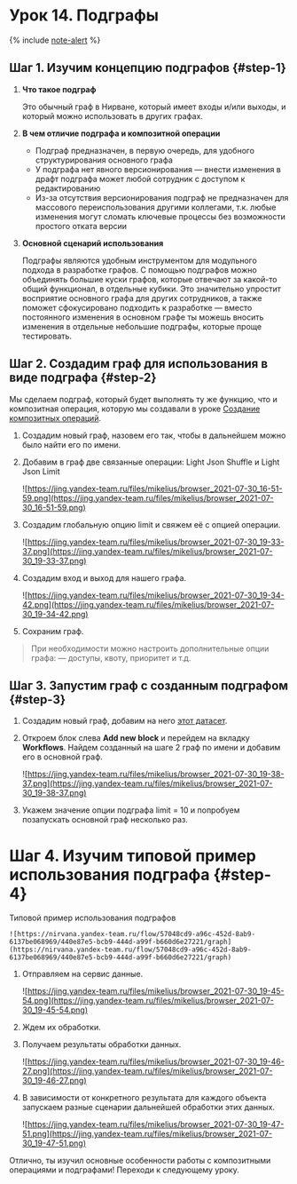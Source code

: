 # Урок 14. Подграфы

{% include [note-alert](../_includes/onboarding-alert.md) %}

## Шаг 1. Изучим концепцию подграфов {#step-1}

1. **Что такое подграф**

    Это обычный граф в Нирване, который имеет входы и/или выходы, и который можно использовать в других графах.

2. **В чем отличие подграфа и композитной операции**

    - Подграф предназначен, в первую очередь, для удобного структурирования основного графа
    - У подграфа нет явного версионирования — внести изменения в драфт подграфа может любой сотрудник с доступом к редактированию
    - Из-за отсутствия версионирования подграф не предназначен для массового переиспользования другими коллегами, т.к. любые изменения могут сломать ключевые процессы без возможности простого отката версии

3. **Основной сценарий использования**

    Подграфы являются удобным инструментом для модульного подхода в разработке графов. С помощью подграфов можно объединять большие куски графов, которые отвечают за какой-то общий функционал, в отдельные кубики. Это значительно упростит восприятие основного графа для других сотрудников, а также поможет сфокусировано подходить к разработке — вместо постоянного изменения в основном графе ты можешь вносить изменения в отдельные небольшие подграфы, которые проще тестировать.

## Шаг 2. Создадим граф для использования в виде подграфа {#step-2}

Мы сделаем подграф, который будет выполнять ту же функцию, что и композитная операция, которую мы создавали в уроке [Создание композитных операций](composite-operations.md).
1. Создадим новый граф, назовем его так, чтобы в дальнейшем можно было найти его по имени.
2. Добавим в граф две связанные операции: Light Json Shuffle и Light Json Limit

    ![https://jing.yandex-team.ru/files/mikelius/browser_2021-07-30_16-51-59.png](https://jing.yandex-team.ru/files/mikelius/browser_2021-07-30_16-51-59.png)

3. Создадим глобальную опцию limit и свяжем её с опцией операции.

    ![https://jing.yandex-team.ru/files/mikelius/browser_2021-07-30_19-33-37.png](https://jing.yandex-team.ru/files/mikelius/browser_2021-07-30_19-33-37.png)

4. Создадим вход и выход для нашего графа.

    ![https://jing.yandex-team.ru/files/mikelius/browser_2021-07-30_19-34-42.png](https://jing.yandex-team.ru/files/mikelius/browser_2021-07-30_19-34-42.png)

5. Сохраним граф.
> При необходимости можно настроить дополнительные опции графа: — доступы, квоту, приоритет и т.д.

## Шаг 3. Запустим граф с созданным подграфом {#step-3}

1. Создадим новый граф, добавим на него [этот датасет](https://nirvana.yandex-team.ru/data/c33a8221-5f7a-40f6-9d7c-9bcf59a1c984).
2. Откроем блок слева **Add new block** и перейдем на вкладку **Workflows**. Найдем созданный на шаге 2 граф по имени и добавим его в основной граф.

    ![https://jing.yandex-team.ru/files/mikelius/browser_2021-07-30_19-38-37.png](https://jing.yandex-team.ru/files/mikelius/browser_2021-07-30_19-38-37.png)

3. Укажем значение опции подграфа limit = 10 и попробуем позапускать основной граф несколько раз.

# Шаг 4. Изучим типовой пример использования подграфа {#step-4}

Типовой пример использования подграфов

    ![https://nirvana.yandex-team.ru/flow/57048cd9-a96c-452d-8ab9-6137be068969/440e87e5-bcb9-444d-a99f-b660d6e27221/graph](https://nirvana.yandex-team.ru/flow/57048cd9-a96c-452d-8ab9-6137be068969/440e87e5-bcb9-444d-a99f-b660d6e27221/graph)

1. Отправляем на сервис данные.

    ![https://jing.yandex-team.ru/files/mikelius/browser_2021-07-30_19-45-54.png](https://jing.yandex-team.ru/files/mikelius/browser_2021-07-30_19-45-54.png)

2. Ждем их обработки.

3. Получаем результаты обработки данных.

    ![https://jing.yandex-team.ru/files/mikelius/browser_2021-07-30_19-46-27.png](https://jing.yandex-team.ru/files/mikelius/browser_2021-07-30_19-46-27.png)

4. В зависимости от конкретного результата для каждого объекта запускаем разные сценарии дальнейшей обработки этих данных.

    ![https://jing.yandex-team.ru/files/mikelius/browser_2021-07-30_19-47-51.png](https://jing.yandex-team.ru/files/mikelius/browser_2021-07-30_19-47-51.png)

Отлично, ты изучил основные особенности работы с композитными операциями и подграфами! Переходи к следующему уроку.

